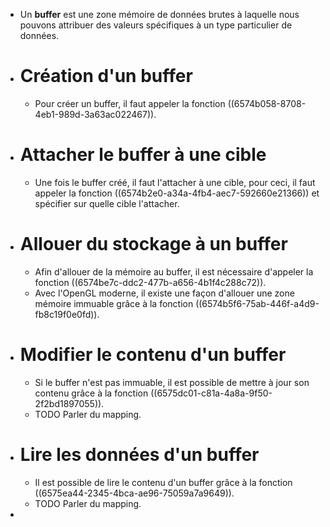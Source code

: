 - Un **buffer** est une zone mémoire de données brutes à laquelle nous pouvons attribuer des valeurs spécifiques à un type particulier de données.
- # Création d'un buffer
	- Pour créer un buffer, il faut appeler la fonction ((6574b058-8708-4eb1-989d-3a63ac022467)).
- # Attacher le buffer à une cible
	- Une fois le buffer créé, il faut l'attacher à une cible, pour ceci, il faut appeler la fonction ((6574b2e0-a34a-4fb4-aec7-592660e21366)) et spécifier sur quelle cible l'attacher.
- # Allouer du stockage à un buffer
	- Afin d'allouer de la mémoire au buffer, il est nécessaire d'appeler la fonction ((6574be7c-ddc2-477b-a656-4b1f4c288c72)).
	- Avec l'OpenGL moderne, il existe une façon d'allouer une zone mémoire immuable grâce à la fonction ((6574b5f6-75ab-446f-a4d9-fb8c19f0e0fd)).
- # Modifier le contenu d'un buffer
	- Si le buffer n'est pas immuable, il est possible de mettre à jour son contenu grâce à la fonction ((6575dc01-c81a-4a8a-9f50-2f2bd1897055)).
	- TODO Parler du mapping.
- # Lire les données d'un buffer
	- Il est possible de lire le contenu d'un buffer grâce à la fonction ((6575ea44-2345-4bca-ae96-75059a7a9649)).
	- TODO Parler du mapping.
-